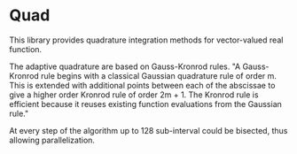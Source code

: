 # Quad

This library provides quadrature integration methods for vector-valued real function.

The adaptive quadrature are based on Gauss-Kronrod rules.
"A Gauss-Kronrod rule begins with a classical Gaussian quadrature rule of order m. This is extended with additional
points between each of the abscissae to give a higher order Kronrod rule of order 2m + 1.
The Kronrod rule is efficient because it reuses existing function evaluations from the Gaussian rule."

At every step of the algorithm up to 128 sub-interval could be bisected, thus allowing parallelization.
